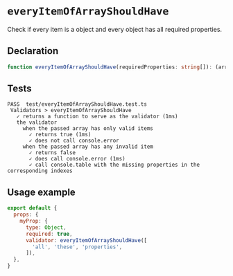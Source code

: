 # `everyItemOfArrayShouldHave`

Check if every item is a object and every object has all required properties.

## Declaration

```ts
function everyItemOfArrayShouldHave(requiredProperties: string[]): (array: object[]) => boolean;
```

## Tests

```
PASS  test/everyItemOfArrayShouldHave.test.ts
 Validators > everyItemOfArrayShouldHave
   ✓ returns a function to serve as the validator (1ms)
   the validator
     when the passed array has only valid items
       ✓ returns true (1ms)
       ✓ does not call console.error
     when the passed array has any invalid item
       ✓ returns false
       ✓ does call console.error (1ms)
       ✓ call console.table with the missing properties in the corresponding indexes
```

## Usage example

```js
export default {
  props: {
    myProp: {
      type: Object,
      required: true,
      validator: everyItemOfArrayShouldHave([
        'all', 'these', 'properties',
      ]),
  },
}
```

